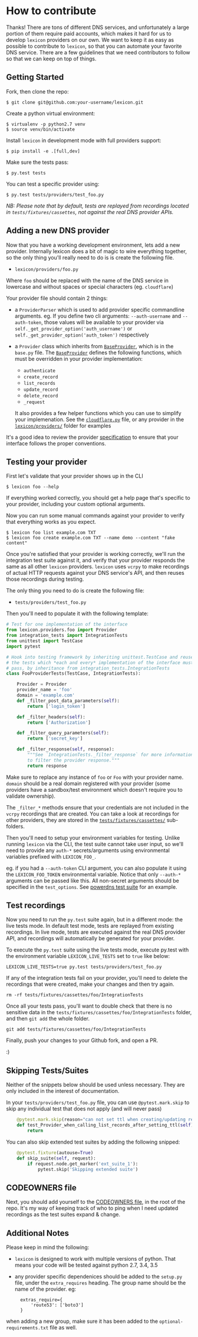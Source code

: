 # How to contribute

Thanks! There are tons of different DNS services, and unfortunately a large
portion of them require paid accounts, which makes it hard for us to develop
`lexicon` providers on our own. We want to keep it as easy as possible to
contribute to `lexicon`, so that you can automate your favorite DNS service.
There are a few guidelines that we need contributors to follow so that 
we can keep on top of things.

## Getting Started

Fork, then clone the repo:

    $ git clone git@github.com:your-username/lexicon.git

Create a python virtual environment:

	$ virtualenv -p python2.7 venv
	$ source venv/bin/activate

Install `lexicon` in development mode with full providers support:

    $ pip install -e .[full,dev]

Make sure the tests pass:

    $ py.test tests

You can test a specific provider using:

	$ py.test tests/providers/test_foo.py

_NB: Please note that by default, tests are replayed from recordings located in `tests/fixtures/cassettes`, not against the real DNS provider APIs._

## Adding a new DNS provider

Now that you have a working development environment, lets add a new provider.
Internally lexicon does a bit of magic to wire everything together, so the only
thing you'll really need to do is is create the following file.

 - `lexicon/providers/foo.py`

Where `foo` should be replaced with the name of the DNS service in lowercase
and without spaces or special characters (eg. `cloudflare`)

Your provider file should contain 2 things:

- a `ProviderParser` which is used to add provider specific commandline arguments.
eg. If you define two cli arguments: `--auth-username` and `--auth-token`,
 those values will be available to your provider via `self._get_provider_option('auth_username')`
 or `self._get_provider_option('auth_token')` respectively

- a `Provider` class which inherits from [`BaseProvider`](https://github.com/AnalogJ/lexicon/blob/master/lexicon/providers/base.py), which is in the `base.py` file.
The [`BaseProvider`](https://github.com/AnalogJ/lexicon/blob/master/lexicon/providers/base.py)
defines the following functions, which must be overridden in your provider implementation:

    - `authenticate`
    - `create_record`
    - `list_records`
    - `update_record`
    - `delete_record`
    - `_request`

	It also provides a few helper functions which you can use to simplify your implemenation.
	See the [`cloudflare.py`](https://github.com/AnalogJ/lexicon/blob/master/lexicon/providers/cloudflare.py)
	 file, or any provider in the [`lexicon/providers/`](https://github.com/AnalogJ/lexicon/tree/master/lexicon/providers) folder for examples

It's a good idea to review the provider [specification](https://github.com/AnalogJ/lexicon/blob/master/SPECIFICATION.md) to ensure that your interface follows
the proper conventions.


## Testing your provider

First let's validate that your provider shows up in the CLI

	$ lexicon foo --help

If everything worked correctly, you should get a help page that's specific
to your provider, including your custom optional arguments.

Now you can run some manual commands against your provider to verify that
everything works as you expect.

	$ lexicon foo list example.com TXT
	$ lexicon foo create example.com TXT --name demo --content "fake content"

Once you're satisfied that your provider is working correctly, we'll run the
integration test suite against it, and verify that your provider responds the
same as all other `lexicon` providers. `lexicon` uses `vcrpy` to make recordings
 of actual HTTP requests against your DNS service's API, and then reuses those
 recordings during testing.

The only thing you need to do is create the following file:

 - `tests/providers/test_foo.py`

Then you'll need to populate it with the following template:

```python
# Test for one implementation of the interface
from lexicon.providers.foo import Provider
from integration_tests import IntegrationTests
from unittest import TestCase
import pytest

# Hook into testing framework by inheriting unittest.TestCase and reuse
# the tests which *each and every* implementation of the interface must
# pass, by inheritance from integration_tests.IntegrationTests
class FooProviderTests(TestCase, IntegrationTests):

	Provider = Provider
	provider_name = 'foo'
	domain = 'example.com'
	def _filter_post_data_parameters(self):
		return ['login_token']

	def _filter_headers(self):
		return ['Authorization']

	def _filter_query_parameters(self):
		return ['secret_key']

	def _filter_response(self, response):
		"""See `IntegrationTests._filter_response` for more information on how
		to filter the provider response."""
		return response
```

Make sure to replace any instance of `foo` or `Foo` with your provider name.
`domain` should be a real domain registered with your provider (some
providers have a sandbox/test environment which doesn't require you to validate ownership).

The `_filter_*` methods ensure that your credentials are not included in the
`vcrpy` recordings that are created. You can take a look at recordings for other
 providers, they are stored in the [`tests/fixtures/cassettes/`](https://github.com/AnalogJ/lexicon/tree/master/tests/fixtures/cassettes) sub-folders.

Then you'll need to setup your environment variables for testing. Unlike running
`lexicon` via the CLI, the test suite cannot take user input, so we'll need to provide
any `auth-*` secrets/arguments using environmental variables prefixed with `LEXICON_FOO_`.

eg. if you had a `--auth-token` CLI argument, you can also populate it
using the `LEXICON_FOO_TOKEN` environmental variable. Notice that only `--auth-*` arguments
can be passed like this. All non-secret arguments should be specified in the `test_options`.
See [powerdns test suite](https://github.com/AnalogJ/lexicon/blob/82fa5056df2122357af7f9bec94aebc58b247f91/tests/providers/test_powerdns.py#L18-L21) for an example.

## Test recordings

Now you need to run the `py.test` suite again, but in a different mode: the live tests mode. 
In default test mode, tests are replayed from existing recordings. In live mode, tests are executed against the real DNS provider API, and recordings will automatically be generated for your provider.

To execute the `py.test` suite using the live tests mode, execute py.test with the environment variable `LEXICON_LIVE_TESTS` set to `true` like below:

	LEXICON_LIVE_TESTS=true py.test tests/providers/test_foo.py

If any of the integration tests fail on your provider, you'll need to delete the recordings that were created,
make your changes and then try again.

	rm -rf tests/fixtures/cassettes/foo/IntegrationTests

Once all your tests pass, you'll want to double check that there is no sensitive data in the
`tests/fixtures/cassettes/foo/IntegrationTests` folder, and then `git add` the whole folder.

	git add tests/fixtures/cassettes/foo/IntegrationTests

Finally, push your changes to your Github fork, and open a PR.

:)

## Skipping Tests/Suites

Neither of the snippets below should be used unless necessary. They are only included in the interest of documentation.

In your `tests/providers/test_foo.py` file, you can use `@pytest.mark.skip` to skip any individual test that does not apply (and will never pass)

```python
	@pytest.mark.skip(reason="can not set ttl when creating/updating records")
	def test_Provider_when_calling_list_records_after_setting_ttl(self):
		return
```

You can also skip extended test suites by adding the following snipped:

```python
    @pytest.fixture(autouse=True)
    def skip_suite(self, request):
        if request.node.get_marker('ext_suite_1'):
            pytest.skip('Skipping extended suite')
```

## CODEOWNERS file

Next, you should add yourself to the [CODEOWNERS file](https://github.com/AnalogJ/lexicon/blob/master/CODEOWNERS), in the root of the repo. It's my way of keeping track of who to ping when I need updated recordings as the test suites expand & change.

## Additional Notes

Please keep in mind the following:

- `lexicon` is designed to work with multiple versions of python. That means
your code will be tested against python 2.7, 3.4, 3.5
- any provider specific dependenices should be added to the `setup.py` file,
 under the `extra_requires` heading. The group name should be the name of the
 provider. eg:

 	    extras_require={
            'route53': ['boto3']
        }

 when adding a new group, make sure it has been added to the `optional-requirements.txt` file as well.
